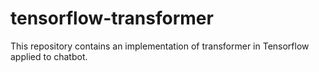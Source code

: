 # tensorflow-transformer
This repository contains an implementation of transformer in Tensorflow applied to chatbot.


